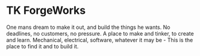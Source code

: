 # TK ForgeWorks

One mans dream to make it out, and build the things he wants.  No deadlines, no customers, no pressure.  A place to make and tinker, to create and learn.  Mechanical, electrical, software, whatever it may be - This is the place to find it and to build it.
